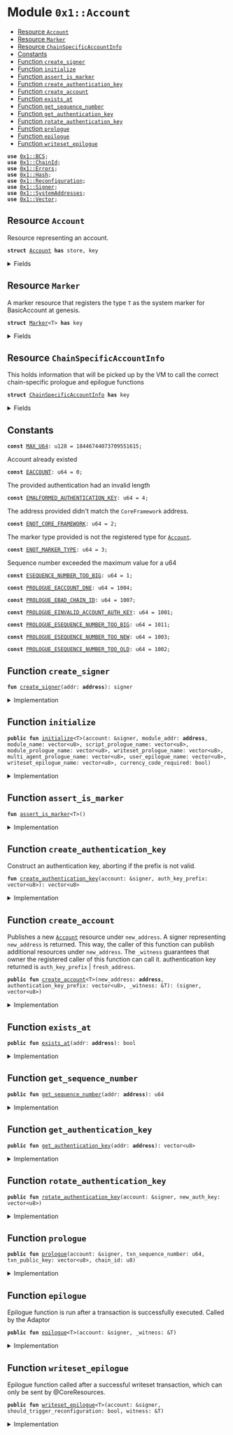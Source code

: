 
<a name="0x1_Account"></a>

# Module `0x1::Account`



-  [Resource `Account`](#0x1_Account_Account)
-  [Resource `Marker`](#0x1_Account_Marker)
-  [Resource `ChainSpecificAccountInfo`](#0x1_Account_ChainSpecificAccountInfo)
-  [Constants](#@Constants_0)
-  [Function `create_signer`](#0x1_Account_create_signer)
-  [Function `initialize`](#0x1_Account_initialize)
-  [Function `assert_is_marker`](#0x1_Account_assert_is_marker)
-  [Function `create_authentication_key`](#0x1_Account_create_authentication_key)
-  [Function `create_account`](#0x1_Account_create_account)
-  [Function `exists_at`](#0x1_Account_exists_at)
-  [Function `get_sequence_number`](#0x1_Account_get_sequence_number)
-  [Function `get_authentication_key`](#0x1_Account_get_authentication_key)
-  [Function `rotate_authentication_key`](#0x1_Account_rotate_authentication_key)
-  [Function `prologue`](#0x1_Account_prologue)
-  [Function `epilogue`](#0x1_Account_epilogue)
-  [Function `writeset_epilogue`](#0x1_Account_writeset_epilogue)


<pre><code><b>use</b> <a href="../../../../../../../aptos-framework/releases/artifacts/current/build/MoveStdlib/docs/BCS.md#0x1_BCS">0x1::BCS</a>;
<b>use</b> <a href="ChainId.md#0x1_ChainId">0x1::ChainId</a>;
<b>use</b> <a href="../../../../../../../aptos-framework/releases/artifacts/current/build/MoveStdlib/docs/Errors.md#0x1_Errors">0x1::Errors</a>;
<b>use</b> <a href="../../../../../../../aptos-framework/releases/artifacts/current/build/MoveStdlib/docs/Hash.md#0x1_Hash">0x1::Hash</a>;
<b>use</b> <a href="Reconfiguration.md#0x1_Reconfiguration">0x1::Reconfiguration</a>;
<b>use</b> <a href="../../../../../../../aptos-framework/releases/artifacts/current/build/MoveStdlib/docs/Signer.md#0x1_Signer">0x1::Signer</a>;
<b>use</b> <a href="SystemAddresses.md#0x1_SystemAddresses">0x1::SystemAddresses</a>;
<b>use</b> <a href="../../../../../../../aptos-framework/releases/artifacts/current/build/MoveStdlib/docs/Vector.md#0x1_Vector">0x1::Vector</a>;
</code></pre>



<a name="0x1_Account_Account"></a>

## Resource `Account`

Resource representing an account.


<pre><code><b>struct</b> <a href="Account.md#0x1_Account">Account</a> <b>has</b> store, key
</code></pre>



<details>
<summary>Fields</summary>


<dl>
<dt>
<code>authentication_key: vector&lt;u8&gt;</code>
</dt>
<dd>

</dd>
<dt>
<code>sequence_number: u64</code>
</dt>
<dd>

</dd>
<dt>
<code>self_address: <b>address</b></code>
</dt>
<dd>

</dd>
</dl>


</details>

<a name="0x1_Account_Marker"></a>

## Resource `Marker`

A marker resource that registers the type <code>T</code> as the system marker for BasicAccount at genesis.


<pre><code><b>struct</b> <a href="Account.md#0x1_Account_Marker">Marker</a>&lt;T&gt; <b>has</b> key
</code></pre>



<details>
<summary>Fields</summary>


<dl>
<dt>
<code>dummy_field: bool</code>
</dt>
<dd>

</dd>
</dl>


</details>

<a name="0x1_Account_ChainSpecificAccountInfo"></a>

## Resource `ChainSpecificAccountInfo`

This holds information that will be picked up by the VM to call the
correct chain-specific prologue and epilogue functions


<pre><code><b>struct</b> <a href="Account.md#0x1_Account_ChainSpecificAccountInfo">ChainSpecificAccountInfo</a> <b>has</b> key
</code></pre>



<details>
<summary>Fields</summary>


<dl>
<dt>
<code>module_addr: <b>address</b></code>
</dt>
<dd>

</dd>
<dt>
<code>module_name: vector&lt;u8&gt;</code>
</dt>
<dd>

</dd>
<dt>
<code>script_prologue_name: vector&lt;u8&gt;</code>
</dt>
<dd>

</dd>
<dt>
<code>module_prologue_name: vector&lt;u8&gt;</code>
</dt>
<dd>

</dd>
<dt>
<code>writeset_prologue_name: vector&lt;u8&gt;</code>
</dt>
<dd>

</dd>
<dt>
<code>multi_agent_prologue_name: vector&lt;u8&gt;</code>
</dt>
<dd>

</dd>
<dt>
<code>user_epilogue_name: vector&lt;u8&gt;</code>
</dt>
<dd>

</dd>
<dt>
<code>writeset_epilogue_name: vector&lt;u8&gt;</code>
</dt>
<dd>

</dd>
<dt>
<code>currency_code_required: bool</code>
</dt>
<dd>

</dd>
</dl>


</details>

<a name="@Constants_0"></a>

## Constants


<a name="0x1_Account_MAX_U64"></a>



<pre><code><b>const</b> <a href="Account.md#0x1_Account_MAX_U64">MAX_U64</a>: u128 = 18446744073709551615;
</code></pre>



<a name="0x1_Account_EACCOUNT"></a>

Account already existed


<pre><code><b>const</b> <a href="Account.md#0x1_Account_EACCOUNT">EACCOUNT</a>: u64 = 0;
</code></pre>



<a name="0x1_Account_EMALFORMED_AUTHENTICATION_KEY"></a>

The provided authentication had an invalid length


<pre><code><b>const</b> <a href="Account.md#0x1_Account_EMALFORMED_AUTHENTICATION_KEY">EMALFORMED_AUTHENTICATION_KEY</a>: u64 = 4;
</code></pre>



<a name="0x1_Account_ENOT_CORE_FRAMEWORK"></a>

The address provided didn't match the <code>CoreFramework</code> address.


<pre><code><b>const</b> <a href="Account.md#0x1_Account_ENOT_CORE_FRAMEWORK">ENOT_CORE_FRAMEWORK</a>: u64 = 2;
</code></pre>



<a name="0x1_Account_ENOT_MARKER_TYPE"></a>

The marker type provided is not the registered type for <code><a href="Account.md#0x1_Account">Account</a></code>.


<pre><code><b>const</b> <a href="Account.md#0x1_Account_ENOT_MARKER_TYPE">ENOT_MARKER_TYPE</a>: u64 = 3;
</code></pre>



<a name="0x1_Account_ESEQUENCE_NUMBER_TOO_BIG"></a>

Sequence number exceeded the maximum value for a u64


<pre><code><b>const</b> <a href="Account.md#0x1_Account_ESEQUENCE_NUMBER_TOO_BIG">ESEQUENCE_NUMBER_TOO_BIG</a>: u64 = 1;
</code></pre>



<a name="0x1_Account_PROLOGUE_EACCOUNT_DNE"></a>



<pre><code><b>const</b> <a href="Account.md#0x1_Account_PROLOGUE_EACCOUNT_DNE">PROLOGUE_EACCOUNT_DNE</a>: u64 = 1004;
</code></pre>



<a name="0x1_Account_PROLOGUE_EBAD_CHAIN_ID"></a>



<pre><code><b>const</b> <a href="Account.md#0x1_Account_PROLOGUE_EBAD_CHAIN_ID">PROLOGUE_EBAD_CHAIN_ID</a>: u64 = 1007;
</code></pre>



<a name="0x1_Account_PROLOGUE_EINVALID_ACCOUNT_AUTH_KEY"></a>



<pre><code><b>const</b> <a href="Account.md#0x1_Account_PROLOGUE_EINVALID_ACCOUNT_AUTH_KEY">PROLOGUE_EINVALID_ACCOUNT_AUTH_KEY</a>: u64 = 1001;
</code></pre>



<a name="0x1_Account_PROLOGUE_ESEQUENCE_NUMBER_TOO_BIG"></a>



<pre><code><b>const</b> <a href="Account.md#0x1_Account_PROLOGUE_ESEQUENCE_NUMBER_TOO_BIG">PROLOGUE_ESEQUENCE_NUMBER_TOO_BIG</a>: u64 = 1011;
</code></pre>



<a name="0x1_Account_PROLOGUE_ESEQUENCE_NUMBER_TOO_NEW"></a>



<pre><code><b>const</b> <a href="Account.md#0x1_Account_PROLOGUE_ESEQUENCE_NUMBER_TOO_NEW">PROLOGUE_ESEQUENCE_NUMBER_TOO_NEW</a>: u64 = 1003;
</code></pre>



<a name="0x1_Account_PROLOGUE_ESEQUENCE_NUMBER_TOO_OLD"></a>



<pre><code><b>const</b> <a href="Account.md#0x1_Account_PROLOGUE_ESEQUENCE_NUMBER_TOO_OLD">PROLOGUE_ESEQUENCE_NUMBER_TOO_OLD</a>: u64 = 1002;
</code></pre>



<a name="0x1_Account_create_signer"></a>

## Function `create_signer`



<pre><code><b>fun</b> <a href="Account.md#0x1_Account_create_signer">create_signer</a>(addr: <b>address</b>): signer
</code></pre>



<details>
<summary>Implementation</summary>


<pre><code><b>native</b> <b>fun</b> <a href="Account.md#0x1_Account_create_signer">create_signer</a>(addr: <b>address</b>): signer;
</code></pre>



</details>

<a name="0x1_Account_initialize"></a>

## Function `initialize`



<pre><code><b>public</b> <b>fun</b> <a href="Account.md#0x1_Account_initialize">initialize</a>&lt;T&gt;(account: &signer, module_addr: <b>address</b>, module_name: vector&lt;u8&gt;, script_prologue_name: vector&lt;u8&gt;, module_prologue_name: vector&lt;u8&gt;, writeset_prologue_name: vector&lt;u8&gt;, multi_agent_prologue_name: vector&lt;u8&gt;, user_epilogue_name: vector&lt;u8&gt;, writeset_epilogue_name: vector&lt;u8&gt;, currency_code_required: bool)
</code></pre>



<details>
<summary>Implementation</summary>


<pre><code><b>public</b> <b>fun</b> <a href="Account.md#0x1_Account_initialize">initialize</a>&lt;T&gt;(account: &signer,
    module_addr: <b>address</b>,
    module_name: vector&lt;u8&gt;,
    script_prologue_name: vector&lt;u8&gt;,
    module_prologue_name: vector&lt;u8&gt;,
    writeset_prologue_name: vector&lt;u8&gt;,
    multi_agent_prologue_name: vector&lt;u8&gt;,
    user_epilogue_name: vector&lt;u8&gt;,
    writeset_epilogue_name: vector&lt;u8&gt;,
    currency_code_required: bool,
) {
    <b>assert</b>!(<a href="../../../../../../../aptos-framework/releases/artifacts/current/build/MoveStdlib/docs/Signer.md#0x1_Signer_address_of">Signer::address_of</a>(account) == @CoreResources, <a href="../../../../../../../aptos-framework/releases/artifacts/current/build/MoveStdlib/docs/Errors.md#0x1_Errors_requires_address">Errors::requires_address</a>(<a href="Account.md#0x1_Account_ENOT_CORE_FRAMEWORK">ENOT_CORE_FRAMEWORK</a>));
    <b>move_to</b>(account, <a href="Account.md#0x1_Account_Marker">Marker</a>&lt;T&gt; {});
    <b>move_to</b>(account, <a href="Account.md#0x1_Account_ChainSpecificAccountInfo">ChainSpecificAccountInfo</a> {
        module_addr,
        module_name,
        script_prologue_name,
        module_prologue_name,
        writeset_prologue_name,
        multi_agent_prologue_name,
        user_epilogue_name,
        writeset_epilogue_name,
        currency_code_required,
    });
}
</code></pre>



</details>

<a name="0x1_Account_assert_is_marker"></a>

## Function `assert_is_marker`



<pre><code><b>fun</b> <a href="Account.md#0x1_Account_assert_is_marker">assert_is_marker</a>&lt;T&gt;()
</code></pre>



<details>
<summary>Implementation</summary>


<pre><code><b>fun</b> <a href="Account.md#0x1_Account_assert_is_marker">assert_is_marker</a>&lt;T&gt;() {
    <b>assert</b>!(<b>exists</b>&lt;<a href="Account.md#0x1_Account_Marker">Marker</a>&lt;T&gt;&gt;(@CoreResources), <a href="../../../../../../../aptos-framework/releases/artifacts/current/build/MoveStdlib/docs/Errors.md#0x1_Errors_invalid_argument">Errors::invalid_argument</a>(<a href="Account.md#0x1_Account_ENOT_MARKER_TYPE">ENOT_MARKER_TYPE</a>))
}
</code></pre>



</details>

<a name="0x1_Account_create_authentication_key"></a>

## Function `create_authentication_key`

Construct an authentication key, aborting if the prefix is not valid.


<pre><code><b>fun</b> <a href="Account.md#0x1_Account_create_authentication_key">create_authentication_key</a>(account: &signer, auth_key_prefix: vector&lt;u8&gt;): vector&lt;u8&gt;
</code></pre>



<details>
<summary>Implementation</summary>


<pre><code><b>fun</b> <a href="Account.md#0x1_Account_create_authentication_key">create_authentication_key</a>(account: &signer, auth_key_prefix: vector&lt;u8&gt;): vector&lt;u8&gt; {
    <b>let</b> authentication_key = auth_key_prefix;
    <a href="../../../../../../../aptos-framework/releases/artifacts/current/build/MoveStdlib/docs/Vector.md#0x1_Vector_append">Vector::append</a>(
        &<b>mut</b> authentication_key, <a href="../../../../../../../aptos-framework/releases/artifacts/current/build/MoveStdlib/docs/BCS.md#0x1_BCS_to_bytes">BCS::to_bytes</a>(<a href="../../../../../../../aptos-framework/releases/artifacts/current/build/MoveStdlib/docs/Signer.md#0x1_Signer_borrow_address">Signer::borrow_address</a>(account))
    );
    <b>assert</b>!(
        <a href="../../../../../../../aptos-framework/releases/artifacts/current/build/MoveStdlib/docs/Vector.md#0x1_Vector_length">Vector::length</a>(&authentication_key) == 32,
        <a href="../../../../../../../aptos-framework/releases/artifacts/current/build/MoveStdlib/docs/Errors.md#0x1_Errors_invalid_argument">Errors::invalid_argument</a>(<a href="Account.md#0x1_Account_EMALFORMED_AUTHENTICATION_KEY">EMALFORMED_AUTHENTICATION_KEY</a>)
    );
    authentication_key
}
</code></pre>



</details>

<a name="0x1_Account_create_account"></a>

## Function `create_account`

Publishes a new <code><a href="Account.md#0x1_Account">Account</a></code> resource under <code>new_address</code>.
A signer representing <code>new_address</code> is returned. This way, the caller of this function
can publish additional resources under <code>new_address</code>.
The <code>_witness</code> guarantees that owner the registered caller of this function can call it.
authentication key returned is <code>auth_key_prefix</code> | <code>fresh_address</code>.


<pre><code><b>public</b> <b>fun</b> <a href="Account.md#0x1_Account_create_account">create_account</a>&lt;T&gt;(new_address: <b>address</b>, authentication_key_prefix: vector&lt;u8&gt;, _witness: &T): (signer, vector&lt;u8&gt;)
</code></pre>



<details>
<summary>Implementation</summary>


<pre><code><b>public</b> <b>fun</b> <a href="Account.md#0x1_Account_create_account">create_account</a>&lt;T&gt;(
    new_address: <b>address</b>,
    authentication_key_prefix: vector&lt;u8&gt;,
    _witness: &T,
): (signer, vector&lt;u8&gt;) {
    <a href="Account.md#0x1_Account_assert_is_marker">assert_is_marker</a>&lt;T&gt;();
    // there cannot be an <a href="Account.md#0x1_Account">Account</a> resource under new_addr already.
    <b>assert</b>!(!<b>exists</b>&lt;<a href="Account.md#0x1_Account">Account</a>&gt;(new_address), <a href="../../../../../../../aptos-framework/releases/artifacts/current/build/MoveStdlib/docs/Errors.md#0x1_Errors_already_published">Errors::already_published</a>(<a href="Account.md#0x1_Account_EACCOUNT">EACCOUNT</a>));

    <b>let</b> new_account = <a href="Account.md#0x1_Account_create_signer">create_signer</a>(new_address);
    <b>let</b> authentication_key = <a href="Account.md#0x1_Account_create_authentication_key">create_authentication_key</a>(&new_account, authentication_key_prefix);
    <b>move_to</b>(
        &new_account,
        <a href="Account.md#0x1_Account">Account</a> {
            authentication_key: <b>copy</b> authentication_key,
            sequence_number: 0,
            self_address: new_address,
        }
    );

    (new_account, authentication_key)
}
</code></pre>



</details>

<a name="0x1_Account_exists_at"></a>

## Function `exists_at`



<pre><code><b>public</b> <b>fun</b> <a href="Account.md#0x1_Account_exists_at">exists_at</a>(addr: <b>address</b>): bool
</code></pre>



<details>
<summary>Implementation</summary>


<pre><code><b>public</b> <b>fun</b> <a href="Account.md#0x1_Account_exists_at">exists_at</a>(addr: <b>address</b>): bool {
    <b>exists</b>&lt;<a href="Account.md#0x1_Account">Account</a>&gt;(addr)
}
</code></pre>



</details>

<a name="0x1_Account_get_sequence_number"></a>

## Function `get_sequence_number`



<pre><code><b>public</b> <b>fun</b> <a href="Account.md#0x1_Account_get_sequence_number">get_sequence_number</a>(addr: <b>address</b>): u64
</code></pre>



<details>
<summary>Implementation</summary>


<pre><code><b>public</b> <b>fun</b> <a href="Account.md#0x1_Account_get_sequence_number">get_sequence_number</a>(addr: <b>address</b>) : u64 <b>acquires</b> <a href="Account.md#0x1_Account">Account</a> {
    <b>borrow_global</b>&lt;<a href="Account.md#0x1_Account">Account</a>&gt;(addr).sequence_number
}
</code></pre>



</details>

<a name="0x1_Account_get_authentication_key"></a>

## Function `get_authentication_key`



<pre><code><b>public</b> <b>fun</b> <a href="Account.md#0x1_Account_get_authentication_key">get_authentication_key</a>(addr: <b>address</b>): vector&lt;u8&gt;
</code></pre>



<details>
<summary>Implementation</summary>


<pre><code><b>public</b> <b>fun</b> <a href="Account.md#0x1_Account_get_authentication_key">get_authentication_key</a>(addr: <b>address</b>) : vector&lt;u8&gt; <b>acquires</b> <a href="Account.md#0x1_Account">Account</a> {
    *&<b>borrow_global</b>&lt;<a href="Account.md#0x1_Account">Account</a>&gt;(addr).authentication_key
}
</code></pre>



</details>

<a name="0x1_Account_rotate_authentication_key"></a>

## Function `rotate_authentication_key`



<pre><code><b>public</b> <b>fun</b> <a href="Account.md#0x1_Account_rotate_authentication_key">rotate_authentication_key</a>(account: &signer, new_auth_key: vector&lt;u8&gt;)
</code></pre>



<details>
<summary>Implementation</summary>


<pre><code><b>public</b> <b>fun</b> <a href="Account.md#0x1_Account_rotate_authentication_key">rotate_authentication_key</a>(
    account: &signer,
    new_auth_key: vector&lt;u8&gt;,
) <b>acquires</b> <a href="Account.md#0x1_Account">Account</a> {
    <b>let</b> addr = <a href="../../../../../../../aptos-framework/releases/artifacts/current/build/MoveStdlib/docs/Signer.md#0x1_Signer_address_of">Signer::address_of</a>(account);
    <b>assert</b>!(<a href="Account.md#0x1_Account_exists_at">exists_at</a>(addr), <a href="../../../../../../../aptos-framework/releases/artifacts/current/build/MoveStdlib/docs/Errors.md#0x1_Errors_not_published">Errors::not_published</a>(<a href="Account.md#0x1_Account_EACCOUNT">EACCOUNT</a>));
    <b>assert</b>!(
        <a href="../../../../../../../aptos-framework/releases/artifacts/current/build/MoveStdlib/docs/Vector.md#0x1_Vector_length">Vector::length</a>(&new_auth_key) == 32,
        <a href="../../../../../../../aptos-framework/releases/artifacts/current/build/MoveStdlib/docs/Errors.md#0x1_Errors_invalid_argument">Errors::invalid_argument</a>(<a href="Account.md#0x1_Account_EMALFORMED_AUTHENTICATION_KEY">EMALFORMED_AUTHENTICATION_KEY</a>)
    );
    <b>let</b> account_resource = <b>borrow_global_mut</b>&lt;<a href="Account.md#0x1_Account">Account</a>&gt;(addr);
    account_resource.authentication_key = new_auth_key;
}
</code></pre>



</details>

<a name="0x1_Account_prologue"></a>

## Function `prologue`



<pre><code><b>public</b> <b>fun</b> <a href="Account.md#0x1_Account_prologue">prologue</a>(account: &signer, txn_sequence_number: u64, txn_public_key: vector&lt;u8&gt;, chain_id: u8)
</code></pre>



<details>
<summary>Implementation</summary>


<pre><code><b>public</b> <b>fun</b> <a href="Account.md#0x1_Account_prologue">prologue</a>(
    account: &signer,
    txn_sequence_number: u64,
    txn_public_key: vector&lt;u8&gt;,
    chain_id: u8,
) <b>acquires</b> <a href="Account.md#0x1_Account">Account</a> {
    <b>let</b> transaction_sender = <a href="../../../../../../../aptos-framework/releases/artifacts/current/build/MoveStdlib/docs/Signer.md#0x1_Signer_address_of">Signer::address_of</a>(account);
    <b>assert</b>!(<a href="ChainId.md#0x1_ChainId_get">ChainId::get</a>() == chain_id, <a href="../../../../../../../aptos-framework/releases/artifacts/current/build/MoveStdlib/docs/Errors.md#0x1_Errors_invalid_argument">Errors::invalid_argument</a>(<a href="Account.md#0x1_Account_PROLOGUE_EBAD_CHAIN_ID">PROLOGUE_EBAD_CHAIN_ID</a>));
    <b>assert</b>!(<b>exists</b>&lt;<a href="Account.md#0x1_Account">Account</a>&gt;(transaction_sender), <a href="../../../../../../../aptos-framework/releases/artifacts/current/build/MoveStdlib/docs/Errors.md#0x1_Errors_invalid_argument">Errors::invalid_argument</a>(<a href="Account.md#0x1_Account_PROLOGUE_EACCOUNT_DNE">PROLOGUE_EACCOUNT_DNE</a>));
    <b>let</b> sender_account = <b>borrow_global</b>&lt;<a href="Account.md#0x1_Account">Account</a>&gt;(transaction_sender);
    <b>assert</b>!(
        <a href="../../../../../../../aptos-framework/releases/artifacts/current/build/MoveStdlib/docs/Hash.md#0x1_Hash_sha3_256">Hash::sha3_256</a>(txn_public_key) == *&sender_account.authentication_key,
        <a href="../../../../../../../aptos-framework/releases/artifacts/current/build/MoveStdlib/docs/Errors.md#0x1_Errors_invalid_argument">Errors::invalid_argument</a>(<a href="Account.md#0x1_Account_PROLOGUE_EINVALID_ACCOUNT_AUTH_KEY">PROLOGUE_EINVALID_ACCOUNT_AUTH_KEY</a>),
    );
    <b>assert</b>!(
        (txn_sequence_number <b>as</b> u128) &lt; <a href="Account.md#0x1_Account_MAX_U64">MAX_U64</a>,
        <a href="../../../../../../../aptos-framework/releases/artifacts/current/build/MoveStdlib/docs/Errors.md#0x1_Errors_limit_exceeded">Errors::limit_exceeded</a>(<a href="Account.md#0x1_Account_PROLOGUE_ESEQUENCE_NUMBER_TOO_BIG">PROLOGUE_ESEQUENCE_NUMBER_TOO_BIG</a>)
    );

    <b>assert</b>!(
        txn_sequence_number &gt;= sender_account.sequence_number,
        <a href="../../../../../../../aptos-framework/releases/artifacts/current/build/MoveStdlib/docs/Errors.md#0x1_Errors_invalid_argument">Errors::invalid_argument</a>(<a href="Account.md#0x1_Account_PROLOGUE_ESEQUENCE_NUMBER_TOO_OLD">PROLOGUE_ESEQUENCE_NUMBER_TOO_OLD</a>)
    );

    // [PCA12]: Check that the transaction's sequence number matches the
    // current sequence number. Otherwise sequence number is too new by [PCA11].
    <b>assert</b>!(
        txn_sequence_number == sender_account.sequence_number,
        <a href="../../../../../../../aptos-framework/releases/artifacts/current/build/MoveStdlib/docs/Errors.md#0x1_Errors_invalid_argument">Errors::invalid_argument</a>(<a href="Account.md#0x1_Account_PROLOGUE_ESEQUENCE_NUMBER_TOO_NEW">PROLOGUE_ESEQUENCE_NUMBER_TOO_NEW</a>)
    );
}
</code></pre>



</details>

<a name="0x1_Account_epilogue"></a>

## Function `epilogue`

Epilogue function is run after a transaction is successfully executed.
Called by the Adaptor


<pre><code><b>public</b> <b>fun</b> <a href="Account.md#0x1_Account_epilogue">epilogue</a>&lt;T&gt;(account: &signer, _witness: &T)
</code></pre>



<details>
<summary>Implementation</summary>


<pre><code><b>public</b> <b>fun</b> <a href="Account.md#0x1_Account_epilogue">epilogue</a>&lt;T&gt;(account: &signer, _witness: &T) <b>acquires</b> <a href="Account.md#0x1_Account">Account</a> {
    <a href="Account.md#0x1_Account_assert_is_marker">assert_is_marker</a>&lt;T&gt;();
    <b>let</b> addr = <a href="../../../../../../../aptos-framework/releases/artifacts/current/build/MoveStdlib/docs/Signer.md#0x1_Signer_address_of">Signer::address_of</a>(account);
    <b>let</b> old_sequence_number = <a href="Account.md#0x1_Account_get_sequence_number">get_sequence_number</a>(addr);

    <b>assert</b>!(
        (old_sequence_number <b>as</b> u128) &lt; <a href="Account.md#0x1_Account_MAX_U64">MAX_U64</a>,
        <a href="../../../../../../../aptos-framework/releases/artifacts/current/build/MoveStdlib/docs/Errors.md#0x1_Errors_limit_exceeded">Errors::limit_exceeded</a>(<a href="Account.md#0x1_Account_ESEQUENCE_NUMBER_TOO_BIG">ESEQUENCE_NUMBER_TOO_BIG</a>)
    );

    // Increment sequence number
    <b>let</b> account_resource = <b>borrow_global_mut</b>&lt;<a href="Account.md#0x1_Account">Account</a>&gt;(addr);
    account_resource.sequence_number = old_sequence_number + 1;
}
</code></pre>



</details>

<a name="0x1_Account_writeset_epilogue"></a>

## Function `writeset_epilogue`

Epilogue function called after a successful writeset transaction, which can only be sent by @CoreResources.


<pre><code><b>public</b> <b>fun</b> <a href="Account.md#0x1_Account_writeset_epilogue">writeset_epilogue</a>&lt;T&gt;(account: &signer, should_trigger_reconfiguration: bool, witness: &T)
</code></pre>



<details>
<summary>Implementation</summary>


<pre><code><b>public</b> <b>fun</b> <a href="Account.md#0x1_Account_writeset_epilogue">writeset_epilogue</a>&lt;T&gt;(
    account: &signer,
    should_trigger_reconfiguration: bool,
    witness: &T
) <b>acquires</b> <a href="Account.md#0x1_Account">Account</a> {
    <a href="SystemAddresses.md#0x1_SystemAddresses_assert_core_resource">SystemAddresses::assert_core_resource</a>(account);
    <a href="Account.md#0x1_Account_epilogue">epilogue</a>(account, witness);
    <b>if</b> (should_trigger_reconfiguration) <a href="Reconfiguration.md#0x1_Reconfiguration_reconfigure">Reconfiguration::reconfigure</a>();
}
</code></pre>



</details>


[//]: # ("File containing references which can be used from documentation")
[ACCESS_CONTROL]: https://github.com/diem/dip/blob/main/dips/dip-2.md
[ROLE]: https://github.com/diem/dip/blob/main/dips/dip-2.md#roles
[PERMISSION]: https://github.com/diem/dip/blob/main/dips/dip-2.md#permissions

